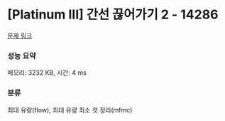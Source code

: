 # [Platinum III] 간선 끊어가기 2 - 14286 

[문제 링크](https://www.acmicpc.net/problem/14286) 

### 성능 요약

메모리: 3232 KB, 시간: 4 ms

### 분류

최대 유량(flow), 최대 유량 최소 컷 정리(mfmc)

